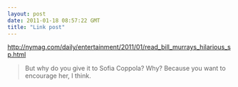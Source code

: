 ```yaml
---
layout: post
date: 2011-01-18 08:57:22 GMT
title: "Link post"
---
```

<http://nymag.com/daily/entertainment/2011/01/read_bill_murrays_hilarious_sp.html>

> But why do you give it to Sofia Coppola? Why? Because you want to encourage her, I think.